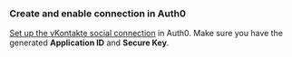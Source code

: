 ### Create and enable connection in Auth0

[Set up the vKontakte social connection](https://auth0.com/docs/dashboard/guides/connections/set-up-connections-social) in Auth0. Make sure you have the generated **Application ID** and **Secure Key**.
